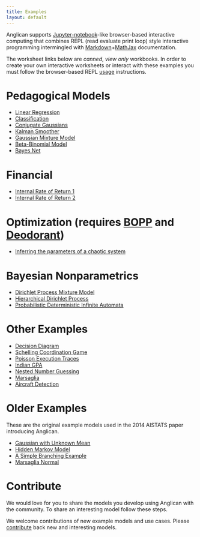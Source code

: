 ```yaml
---
title: Examples
layout: default
---
```


Anglican supports [Jupyter-notebook](http://jupyter.org)-like
browser-based interactive computing that combines REPL (read evaluate print loop) style
interactive programming intermingled with
[Markdown](http://daringfireball.net/projects/markdown/syntax)+[MathJax](https://www.mathjax.org/)
documentation.  

The worksheet links below are _canned_, _view only_ workbooks.  In
order to create your own interactive worksheets or interact with these examples
you must follow the browser-based REPL [usage](../usage) instructions.


# Pedagogical Models

- [Linear Regression](viewer/?worksheet=linear_regression)
- [Classification](viewer/?worksheet=classification)
- [Conjugate Gaussians](viewer/?worksheet=gaussian-posteriors)
- [Kalman Smoother](viewer/?worksheet=kalman)
- [Gaussian Mixture Model](viewer/?worksheet=gmm-iris)
- [Beta-Binomial Model](viewer/?worksheet=pencil-factory)
- [Bayes Net](viewer/?worksheet=bayes-net)

# Financial

- [Internal Rate of Return 1](viewer/?worksheet=irr-1)
- [Internal Rate of Return 2](viewer/?worksheet=irr-2)

# Optimization (requires [BOPP](https://github.com/probprog/bopp) and [Deodorant](https://github.com/probprog/deodorant))
- [Inferring the parameters of a chaotic system](viewer/?source=github&user=probprog&repo=bopp&path=worksheets/chaos.clj)

# Bayesian Nonparametrics

- [Dirichlet Process Mixture Model](viewer/?worksheet=nonparametrics/dp-mixture-model)
- [Hierarchical Dirichlet Process](viewer/?worksheet=nonparametrics/hdp)
- [Probabilistic Deterministic Infinite Automata](viewer/?worksheet=nonparametrics/pdia)

# Other Examples

- [Decision Diagram](viewer/?worksheet=decision-diagram)
- [Schelling Coordination Game](viewer/?worksheet=coordination-game)
- [Poisson Execution Traces](viewer/?worksheet=poisson-trace)
- [Indian GPA](viewer/?worksheet=indian-gpa)
- [Nested Number Guessing](viewer/?worksheet=nested-number-guessing)
- [Marsaglia](viewer/?worksheet=marsaglia)
- [Aircraft Detection](viewer/?worksheet=aircraft)
<!-- - [Birthday](http://www.robots.ox.ac.uk/~fwood/anglican/examples/viewer/?worksheet=birthday)-->

<!-- - [Maximum Likelihood for Logistic Regression](http://www.robots.ox.ac.uk/~fwood/anglican/examples/viewer/?worksheet=logistic-regression-iris) -->



# Older Examples

These are the original example models used in the 2014 AISTATS paper introducing Anglican.

- [Gaussian with Unknown Mean](viewer/?worksheet=aistats/gaussian-aistats)
- [Hidden Markov Model](viewer/?worksheet=aistats/hmm-aistats)
- [A Simple Branching Example](viewer/?worksheet=aistats/branching-aistats)
- [Marsaglia Normal](viewer/?worksheet=aistats/marsaglia-aistats)
<!-- - [Chinese Restaurant Process](http://www.robots.ox.ac.uk/~fwood/anglican/examples/viewer/?worksheet=aistats/crp-aistats) -->


# Contribute

We would love for you to share the models you develop using Anglican 
with the community.  To share an interesting model follow these steps.

We welcome contributions of new example models and use cases.  Please
 [contribute](../contribute) back new and interesting models.



<!--
# Simple Introductory Examples

- [Addition](sum_equals/index.html)
- [Birthday](birthday/index.html)
- [Gaussian With Unknown Mean](gaussian_unknown_mean/index.html)
- [American and Indian GPA](american_indian_gpa/index.html)

# Common Statistics Models

- [Bayes Net](bayes_net/index.html)
- [Hidden Semi Markov Model](hsmm/index.html)
- [Linear Regression](linear_regression/index.html)
- [Logistic Regression](logistic_regression/index.html)
- [Kalman Filter](kalman_filter/index.html)
- [Bayesian Neural Net](neural_net/index.html)

# Bayesian Nonparametrics

- [Dirichlet Process Mixture Model](dp_mixture_model/index.html)

# Program Your Own

- [Marsaglia](marsaglia/index.html)
- [Influence Diagram](influence_diagram/index.html)

# Advanced

- [Arithmetic Functions Induction](arithmetic_functions/index.html)
- [Automata Structure Learning](pdia/index.html)-->
